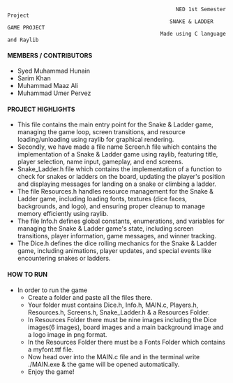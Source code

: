                                                           NED 1st Semester Project
                                                        SNAKE & LADDER GAME PROJECT
                                                     Made using C language and Raylib 
#### MEMBERS / CONTRIBUTORS
* Syed Muhammad Hunain 
* Sarim Khan
* Muhammad Maaz Ali
* Muhammad Umer Pervez

#### PROJECT HIGHLIGHTS
* This file contains the main entry point for the Snake & Ladder game, managing the game loop, screen transitions, and resource loading/unloading using raylib for       graphical rendering.
* Secondly, we have made a file name Screen.h file which contains the implementation of a Snake & Ladder game using raylib, featuring title, player selection, name     input, gameplay, and end screens.
* Snake_Ladder.h file which contains the implementation of a function to check for snakes or ladders on the board, updating the player's position and displaying        messages for landing on a snake or climbing a ladder.
* The file Resources.h handles resource management for the Snake & Ladder game, including loading fonts, textures (dice faces, backgrounds, and logo), and ensuring     proper cleanup to manage memory efficiently using raylib.
* The file Info.h defines global constants, enumerations, and variables for managing the Snake & Ladder game's state, including screen transitions, player              information, game messages, and winner tracking.
* The Dice.h defines the dice rolling mechanics for the Snake & Ladder game, including animations, player updates, and special events like encountering snakes or       ladders.

#### HOW TO RUN
* In order to run the game
     * Create a folder and paste all the files there.
     * Your folder must contains Dice.h, Info.h, MAIN.c, Players.h, Resources.h, Screens.h, Snake_Ladder.h & a Resources Folder.
     * In Resources Folder there must be nine images including the Dice images(6 images), board images and a main background image and a logo image in png format.
     * In the Resources Folder there must be a Fonts Folder which contains a myfont.ttf file.
     * Now head over into the MAIN.c file and in the terminal write ./MAIN.exe & the game will be opened automatically.
     * Enjoy the game!
 
